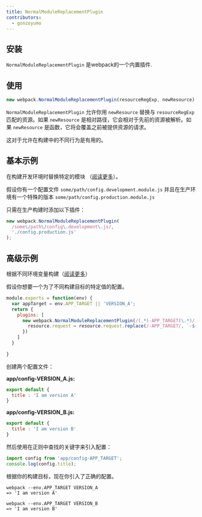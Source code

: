 ```yaml
---
title: NormalModuleReplacementPlugin
contributors:
  - gonzoyumo
---
```

## 安装

 `NormalModuleReplacementPlugin` 是webpack的一个内置插件.


## 使用

``` javascript
new webpack.NormalModuleReplacementPlugin(resourceRegExp, newResource)
```

`NormalModuleReplacementPlugin` 允许你用 `newResource` 替换与 `resourceRegExp` 匹配的资源。如果 `newResource` 是相对路径，它会相对于先前的资源被解析。如果 `newResource` 是函数，它将会覆盖之前被提供资源的请求。

这对于允许在构建中的不同行为是有用的。

## 基本示例

在构建开发环境时替换特定的模块 （[阅读更多](/configuration/environment)）。


假设你有一个配置文件 `some/path/config.development.module.js` 并且在生产环境有一个特殊的版本 `some/path/config.production.module.js`

只需在生产构建时添加以下插件：

``` javascript
new webpack.NormalModuleReplacementPlugin(
  /some\/path\/config\.development\.js/,
  './config.production.js'
);
```

## 高级示例

根据不同环境变量构建（[阅读更多](/configuration/environment)）

假设你想要一个为了不同构建目标的特定值的配置。

``` javascript
module.exports = function(env) {
  var appTarget = env.APP_TARGET || 'VERSION_A';
  return {
    plugins: [
      new webpack.NormalModuleReplacementPlugin(/(.*)-APP_TARGET(\.*)/, function(resource) {
        resource.request = resource.request.replace(/-APP_TARGET/, `-${appTarget}`);
      })
    ]
  }
  
}
```

创建两个配置文件：

**app/config-VERSION_A.js:**
``` javascript
export default {
  title : 'I am version A'
}
```
**app/config-VERSION_B.js:**
``` javascript
export default {
  title : 'I am version B'
}
```
然后使用在正则中查找的关键字来引入配置：

``` javascript
import config from 'app/config-APP_TARGET';
console.log(config.title);
```

根据你的构建目标，现在你引入了正确的配置。

``` shell
webpack --env.APP_TARGET VERSION_A
=> 'I am version A'

webpack --env.APP_TARGET VERSION_B
=> 'I am version B'

```

